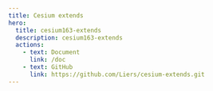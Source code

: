 ```yaml
---
title: Cesium extends
hero:
  title: cesium163-extends
  description: cesium163-extends
  actions:
    - text: Document
      link: /doc
    - text: GitHub
      link: https://github.com/Liers/cesium-extends.git
---
```

